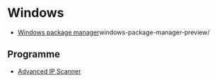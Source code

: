 # Windows

- [Windows package manager](https://devblogs.microsoft.com/commandline/)windows-package-manager-preview/

## Programme

- [Advanced IP Scanner](https://www.advanced-ip-scanner.com/de/)
